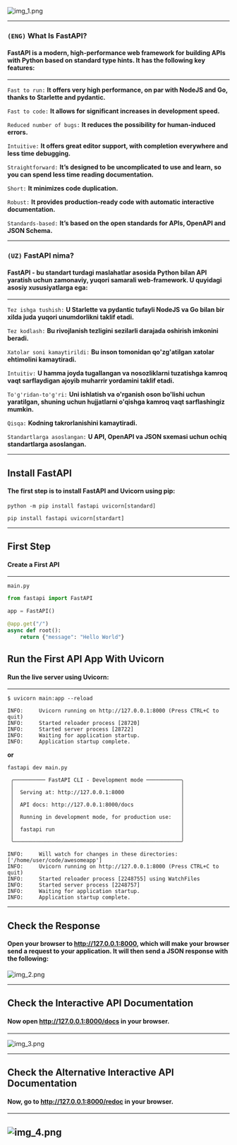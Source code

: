 ![img_1.png](img_1.png)

---

### `(ENG)`  What Is FastAPI?
#### FastAPI is a modern, high-performance web framework for building APIs with Python based on standard type hints. It has the following key features:

---
`Fast to run:` **It offers very high performance, on par with NodeJS and Go, thanks to Starlette and pydantic.**

`Fast to code:` **It allows for significant increases in development speed.**

`Reduced number of bugs:` **It reduces the possibility for human-induced errors.**

`Intuitive:` **It offers great editor support, with completion everywhere and less time debugging.**

`Straightforward:` **It’s designed to be uncomplicated to use and learn, so you can spend less time reading documentation.**

`Short:` **It minimizes code duplication.**

`Robust:` **It provides production-ready code with automatic interactive documentation.**

`Standards-based:` **It’s based on the open standards for APIs, OpenAPI and JSON Schema.**

---

### `(UZ)` FastAPI nima?
#### FastAPI - bu standart turdagi maslahatlar asosida Python bilan API yaratish uchun zamonaviy, yuqori samarali web-framework. U quyidagi asosiy xususiyatlarga ega:

---

`Tez ishga tushish:` **U Starlette va pydantic tufayli NodeJS va Go bilan bir xilda juda yuqori unumdorlikni taklif etadi.**

`Tez kodlash:` **Bu rivojlanish tezligini sezilarli darajada oshirish imkonini beradi.**

`Xatolar soni kamaytirildi:` **Bu inson tomonidan qo'zg'atilgan xatolar ehtimolini kamaytiradi.**

`Intuitiv:` **U hamma joyda tugallangan va nosozliklarni tuzatishga kamroq vaqt sarflaydigan ajoyib muharrir yordamini taklif etadi.**

`To'g'ridan-to'g'ri:` **Uni ishlatish va o'rganish oson bo'lishi uchun yaratilgan, shuning uchun hujjatlarni o'qishga kamroq vaqt sarflashingiz mumkin.**

`Qisqa:` **Kodning takrorlanishini kamaytiradi.**

`Standartlarga asoslangan:` **U API, OpenAPI va JSON sxemasi uchun ochiq standartlarga asoslangan.**

---
## Install FastAPI

#### The first step is to install FastAPI and Uvicorn using pip:


 ```shell
python -m pip install fastapi uvicorn[standard]
```
```shell 
pip install fastapi uvicorn[stardart]
```


---

## First Step 
#### Create a First API

---
`main.py`
```python
from fastapi import FastAPI

app = FastAPI()

@app.get("/")
async def root():
    return {"message": "Hello World"}
```

## Run the First API App With Uvicorn

#### Run the live server using Uvicorn:

---

```shell
$ uvicorn main:app --reload

INFO:     Uvicorn running on http://127.0.0.1:8000 (Press CTRL+C to quit)
INFO:     Started reloader process [28720]
INFO:     Started server process [28722]
INFO:     Waiting for application startup.
INFO:     Application startup complete.
```

**or**

```shell 
fastapi dev main.py

 ╭────────── FastAPI CLI - Development mode ───────────╮
 │                                                     │
 │  Serving at: http://127.0.0.1:8000                  │
 │                                                     │
 │  API docs: http://127.0.0.1:8000/docs               │
 │                                                     │
 │  Running in development mode, for production use:   │
 │                                                     │
 │  fastapi run                                        │
 │                                                     │
 ╰─────────────────────────────────────────────────────╯

INFO:     Will watch for changes in these directories: ['/home/user/code/awesomeapp']
INFO:     Uvicorn running on http://127.0.0.1:8000 (Press CTRL+C to quit)
INFO:     Started reloader process [2248755] using WatchFiles
INFO:     Started server process [2248757]
INFO:     Waiting for application startup.
INFO:     Application startup complete.
```
---
## Check the Response
#### Open your browser to http://127.0.0.1:8000, which will make your browser send a request to your application. It will then send a JSON response with the following:

![img_2.png](img_2.png)

---

## Check the Interactive API Documentation

#### Now open http://127.0.0.1:8000/docs in your browser.

---

![img_3.png](img_3.png)

---

## Check the Alternative Interactive API Documentation
#### Now, go to http://127.0.0.1:8000/redoc in your browser.

---
![img_4.png](img_4.png)
---

